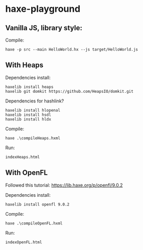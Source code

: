 # haxe-playground

## Vanilla JS, library style:

Compile:

    haxe -p src --main HelloWorld.hx --js target/HelloWorld.js

## With Heaps

Dependencies install:

    haxelib install heaps
    haxelib git domkit https://github.com/HeapsIO/domkit.git

Dependencies for hashlink?

    haxelib install hlopenal
    haxelib install hsdl
    haxelib install hldx

Compile:

    haxe .\compileHeaps.hxml

Run:

    indexHeaps.html

## With OpenFL

Followed this tutorial: https://lib.haxe.org/p/openfl/9.0.2

Dependencies install:

    haxelib install openfl 9.0.2 

Compile:

    haxe .\compileOpenFL.hxml

Run:

    indexOpenFL.html
